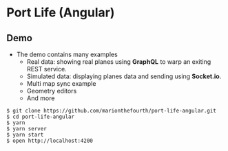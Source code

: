 # Port Life (Angular)

## Demo
+ The demo contains many examples
  + Real data: showing real planes using **GraphQL** to warp an exiting REST service.
  + Simulated data: displaying planes data and sending using **Socket.io**.
  + Multi map sync example
  + Geometry editors 
  + And more 
  
    
```
$ git clone https://github.com/marionthefourth/port-life-angular.git
$ cd port-life-angular
$ yarn
$ yarn server
$ yarn start
$ open http://localhost:4200
```
